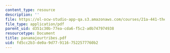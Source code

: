 ```yaml
---
content_type: resource
description: ''
file: https://ol-ocw-studio-app-qa.s3.amazonaws.com/courses/21a-441-the-conquest-of-america-spring-2004/fd5cc2b3de0a9d7791167522577760b2_panamajourtribes.pdf
file_type: application/pdf
parent_uid: d351c30b-77ea-cda6-f5c2-a0b747974938
resourcetype: Document
title: panamajourtribes.pdf
uid: fd5cc2b3-de0a-9d77-9116-7522577760b2
---
```

